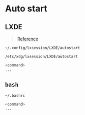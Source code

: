 # Auto start

## LXDE

> [Reference](https://wiki.archlinux.org/index.php/LXDE#Autostart)

`~/.config/lxsession/LXDE/autostart`

`/etc/xdg/lxsession/LXDE/autostart`

```bash
<command>
...
```

## `bash`

`~/.bashrc`

```bash
<command>
...
```
